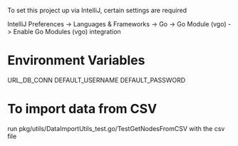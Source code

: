 
To set this project up via IntelliJ, certain settings are required

IntelliJ Preferences -> Languages & Frameworks -> Go -> Go Module (vgo) -> Enable Go Modules (vgo) integration

# Environment Variables
URL_DB_CONN
DEFAULT_USERNAME
DEFAULT_PASSWORD

# To import data from CSV
run pkg/utils/DataImportUtils_test.go/TestGetNodesFromCSV with the csv file